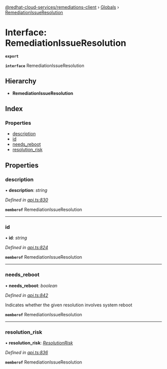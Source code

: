 [@redhat-cloud-services/remediations-client](../README.md) › [Globals](../globals.md) › [RemediationIssueResolution](remediationissueresolution.md)

# Interface: RemediationIssueResolution

**`export`** 

**`interface`** RemediationIssueResolution

## Hierarchy

* **RemediationIssueResolution**

## Index

### Properties

* [description](remediationissueresolution.md#description)
* [id](remediationissueresolution.md#id)
* [needs_reboot](remediationissueresolution.md#needs_reboot)
* [resolution_risk](remediationissueresolution.md#resolution_risk)

## Properties

###  description

• **description**: *string*

*Defined in [api.ts:830](https://github.com/RedHatInsights/javascript-clients/blob/master/packages/remediations/api.ts#L830)*

**`memberof`** RemediationIssueResolution

___

###  id

• **id**: *string*

*Defined in [api.ts:824](https://github.com/RedHatInsights/javascript-clients/blob/master/packages/remediations/api.ts#L824)*

**`memberof`** RemediationIssueResolution

___

###  needs_reboot

• **needs_reboot**: *boolean*

*Defined in [api.ts:842](https://github.com/RedHatInsights/javascript-clients/blob/master/packages/remediations/api.ts#L842)*

Indicates whether the given resolution involves system reboot

**`memberof`** RemediationIssueResolution

___

###  resolution_risk

• **resolution_risk**: *[ResolutionRisk](../enums/resolutionrisk.md)*

*Defined in [api.ts:836](https://github.com/RedHatInsights/javascript-clients/blob/master/packages/remediations/api.ts#L836)*

**`memberof`** RemediationIssueResolution
